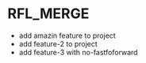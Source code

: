 # RFL_MERGE

- add amazin feature to project
- add feature-2 to project
- add feature-3 with no-fastfoforward 
